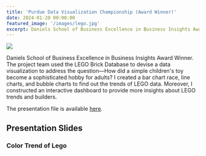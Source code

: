 ```yaml
---
title: 'Purdue Data Visualization Championship (Award Winner)'
date: 2024-01-20 00:00:00
featured_image: '/images/lego.jpg'
excerpt: Daniels School of Business Excellence in Business Insights Award Winner. The project team used the LEGO Brick Database to devise a data visualization to address the question—How did a simple children's toy become a sophisticated hobby for adults? I created a bar chart race, line charts, and bubble charts to find out the trends of LEGO data. Moreover, I constructed an interactive dashboard to provide more insights about LEGO trends and builders.
---
```


![](/images/lego.jpg)

Daniels School of Business Excellence in Business Insights Award Winner. The project team used the LEGO Brick Database to devise a data visualization to address the question—How did a simple children's toy become a sophisticated hobby for adults? I created a bar chart race, line charts, and bubble charts to find out the trends of LEGO data. Moreover, I constructed an interactive dashboard to provide more insights about LEGO trends and builders.

The presentation file is available [here](https://drive.google.com/file/d/1yxUi4JxJ2B1PpeMlKYgiHZg0imWi1L5c/view?usp=drive_link).

## Presentation Slides

### Color Trend of Lego
<div class="flourish-embed flourish-bar-chart-race" data-src="visualisation/16522485"><script src="https://public.flourish.studio/resources/embed.js"></script></div>
